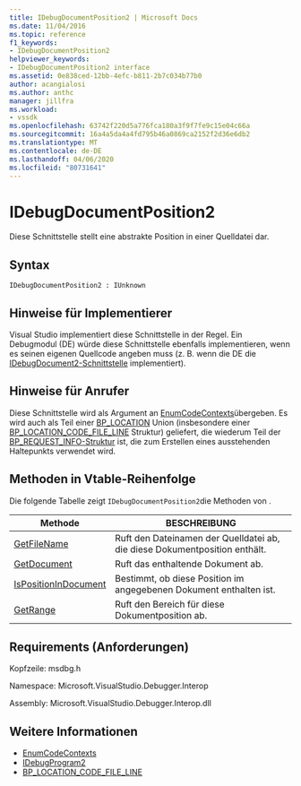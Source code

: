 ```yaml
---
title: IDebugDocumentPosition2 | Microsoft Docs
ms.date: 11/04/2016
ms.topic: reference
f1_keywords:
- IDebugDocumentPosition2
helpviewer_keywords:
- IDebugDocumentPosition2 interface
ms.assetid: 0e838ced-12bb-4efc-b811-2b7c034b77b0
author: acangialosi
ms.author: anthc
manager: jillfra
ms.workload:
- vssdk
ms.openlocfilehash: 63742f220d5a776fca180a3f9f7fe9c15e04c66a
ms.sourcegitcommit: 16a4a5da4a4fd795b46a0869ca2152f2d36e6db2
ms.translationtype: MT
ms.contentlocale: de-DE
ms.lasthandoff: 04/06/2020
ms.locfileid: "80731641"
---
```

# <a name="idebugdocumentposition2"></a>IDebugDocumentPosition2
Diese Schnittstelle stellt eine abstrakte Position in einer Quelldatei dar.

## <a name="syntax"></a>Syntax

```
IDebugDocumentPosition2 : IUnknown
```

## <a name="notes-for-implementers"></a>Hinweise für Implementierer
 Visual Studio implementiert diese Schnittstelle in der Regel. Ein Debugmodul (DE) würde diese Schnittstelle ebenfalls implementieren, wenn es seinen eigenen Quellcode angeben muss (z. B. wenn die DE die [IDebugDocument2-Schnittstelle](../../../extensibility/debugger/reference/idebugdocument2.md) implementiert).

## <a name="notes-for-callers"></a>Hinweise für Anrufer
 Diese Schnittstelle wird als Argument an [EnumCodeContexts](../../../extensibility/debugger/reference/idebugprogram2-enumcodecontexts.md)übergeben. Es wird auch als Teil einer [BP_LOCATION](../../../extensibility/debugger/reference/bp-location.md) Union (insbesondere einer [BP_LOCATION_CODE_FILE_LINE](../../../extensibility/debugger/reference/bp-location-code-file-line.md) Struktur) geliefert, die wiederum Teil der [BP_REQUEST_INFO-Struktur](../../../extensibility/debugger/reference/bp-request-info.md) ist, die zum Erstellen eines ausstehenden Haltepunkts verwendet wird.

## <a name="methods-in-vtable-order"></a>Methoden in Vtable-Reihenfolge
 Die folgende Tabelle zeigt `IDebugDocumentPosition2`die Methoden von .

|Methode|BESCHREIBUNG|
|------------|-----------------|
|[GetFileName](../../../extensibility/debugger/reference/idebugdocumentposition2-getfilename.md)|Ruft den Dateinamen der Quelldatei ab, die diese Dokumentposition enthält.|
|[GetDocument](../../../extensibility/debugger/reference/idebugdocumentposition2-getdocument.md)|Ruft das enthaltende Dokument ab.|
|[IsPositionInDocument](../../../extensibility/debugger/reference/idebugdocumentposition2-ispositionindocument.md)|Bestimmt, ob diese Position im angegebenen Dokument enthalten ist.|
|[GetRange](../../../extensibility/debugger/reference/idebugdocumentposition2-getrange.md)|Ruft den Bereich für diese Dokumentposition ab.|

## <a name="requirements"></a>Requirements (Anforderungen)
 Kopfzeile: msdbg.h

 Namespace: Microsoft.VisualStudio.Debugger.Interop

 Assembly: Microsoft.VisualStudio.Debugger.Interop.dll

## <a name="see-also"></a>Weitere Informationen
- [EnumCodeContexts](../../../extensibility/debugger/reference/idebugprogram2-enumcodecontexts.md)
- [IDebugProgram2](../../../extensibility/debugger/reference/idebugprogram2.md)
- [BP_LOCATION_CODE_FILE_LINE](../../../extensibility/debugger/reference/bp-location-code-file-line.md)
